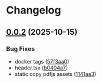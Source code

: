 # Changelog

## [0.0.2](https://github.com/alexpirtea-flowx/ntt-react-container/compare/v0.0.1...v0.0.2) (2025-10-15)


### Bug Fixes

* docker tags ([57f3aa0](https://github.com/alexpirtea-flowx/ntt-react-container/commit/57f3aa018c22d64c2c8283d84bb301e6eca62d92))
* header.tsx ([b0404a7](https://github.com/alexpirtea-flowx/ntt-react-container/commit/b0404a7494b959b129bac3c25b0554a7bd1dc713))
* static copy pdfjs assets ([1141aa3](https://github.com/alexpirtea-flowx/ntt-react-container/commit/1141aa31e43a62430bc73666187d016edf38ecfe))
